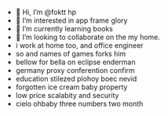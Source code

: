 - 👋 Hi, I’m @foktt hp
- 👀 I’m interested in app frame glory
- 🌱 I’m currently learning books
- 💞️ I’m looking to collaborate on the my home.
- i work at home too, and office engineer
- so and names of games forks him
- bellow for bella on eclipse enderman
- germany proxy conferention confirm
- education stilezed plohoy boec nevid
- forgotten ice cream baby property
- low price scalabity and security
- cielo ohbaby three numbers two month
